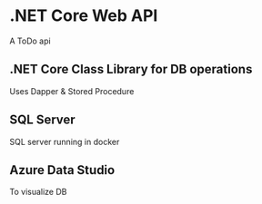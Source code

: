 # .NET Core Web API
A ToDo api

## .NET Core Class Library for DB operations
Uses Dapper & Stored Procedure

## SQL Server
SQL server running in docker 

## Azure Data Studio
To visualize DB
